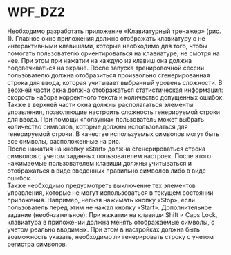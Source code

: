 # WPF_DZ2
Необходимо разработать приложение «Клавиатурный тренажер» (рис. 1). Главное окно приложения должно отображать клавиатуру с не интерактивными клавишами, которые необходимо для того, чтобы помогать пользователю ориентироваться на клавиатуре, не смотря на нее. При этом при нажатии на каждую из клавиш она должна подсвечиваться на экране. После запуска тренировочной сессии пользователю должна отобразиться произвольно сгенерированная строка для ввода, которая учитывает выбранный уровень сложности. В верхней части окна должна отображаться статистическая информация: скорость набора корректного текста и количество допущенных ошибок. Также в верхней части окна должны располагаться элементы управления, позволяющие настроить сложность генерируемой строки для ввода. При помощи «ползунка» пользователь может выбрать количество символов, которые должны использоваться для генерируемой строки. В качестве используемых символов могут быть все символы, расположенные на рис.<br>
После нажатия на кнопку «Start» должна сгенерироваться строка символов с учетом заданных пользователем настроек. После этого нажимаемые пользователем клавиши должны учитываться и отображаться в виде введенных правильно символов
либо в виде ошибок.<br>
Также необходимо предусмотреть выключение тех элементов управления, которые не могут использоваться в текущем состоянии приложения. Например, нельзя нажимать кнопку «Stop», если пользователь перед этим не нажал кнопку «Start». Дополнительное задание (необязательное): При нажатии на клавиши Shift и Caps Lock, клавиатура в приложении должна менять отображаемые символы, с учетом реально вводимых. При этом в настройках должна быть возможность указать, необходимо ли генерировать строку с учетом регистра символов.
